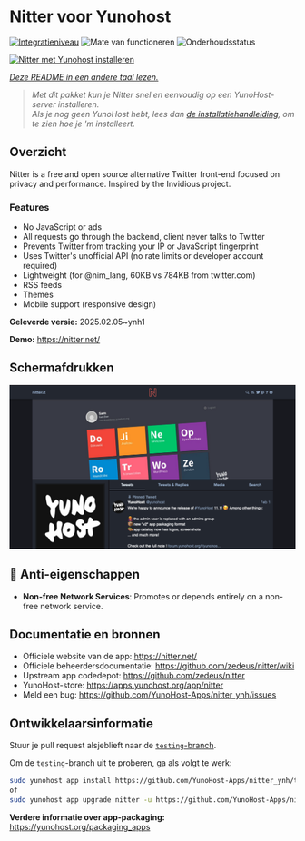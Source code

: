 <!--
NB: Deze README is automatisch gegenereerd door <https://github.com/YunoHost/apps/tree/master/tools/readme_generator>
Hij mag NIET handmatig aangepast worden.
-->

# Nitter voor Yunohost

[![Integratieniveau](https://apps.yunohost.org/badge/integration/nitter)](https://ci-apps.yunohost.org/ci/apps/nitter/)
![Mate van functioneren](https://apps.yunohost.org/badge/state/nitter)
![Onderhoudsstatus](https://apps.yunohost.org/badge/maintained/nitter)

[![Nitter met Yunohost installeren](https://install-app.yunohost.org/install-with-yunohost.svg)](https://install-app.yunohost.org/?app=nitter)

*[Deze README in een andere taal lezen.](./ALL_README.md)*

> *Met dit pakket kun je Nitter snel en eenvoudig op een YunoHost-server installeren.*  
> *Als je nog geen YunoHost hebt, lees dan [de installatiehandleiding](https://yunohost.org/install), om te zien hoe je 'm installeert.*

## Overzicht

Nitter is a free and open source alternative Twitter front-end focused on privacy and performance.
Inspired by the Invidious project.

### Features

- No JavaScript or ads
- All requests go through the backend, client never talks to Twitter
- Prevents Twitter from tracking your IP or JavaScript fingerprint
- Uses Twitter's unofficial API (no rate limits or developer account required)
- Lightweight (for @nim_lang, 60KB vs 784KB from twitter.com)
- RSS feeds
- Themes
- Mobile support (responsive design)


**Geleverde versie:** 2025.02.05~ynh1

**Demo:** <https://nitter.net/>

## Schermafdrukken

![Schermafdrukken van Nitter](./doc/screenshots/screenshot.png)

## :red_circle: Anti-eigenschappen

- **Non-free Network Services**: Promotes or depends entirely on a non-free network service.

## Documentatie en bronnen

- Officiele website van de app: <https://nitter.net/>
- Officiele beheerdersdocumentatie: <https://github.com/zedeus/nitter/wiki>
- Upstream app codedepot: <https://github.com/zedeus/nitter>
- YunoHost-store: <https://apps.yunohost.org/app/nitter>
- Meld een bug: <https://github.com/YunoHost-Apps/nitter_ynh/issues>

## Ontwikkelaarsinformatie

Stuur je pull request alsjeblieft naar de [`testing`-branch](https://github.com/YunoHost-Apps/nitter_ynh/tree/testing).

Om de `testing`-branch uit te proberen, ga als volgt te werk:

```bash
sudo yunohost app install https://github.com/YunoHost-Apps/nitter_ynh/tree/testing --debug
of
sudo yunohost app upgrade nitter -u https://github.com/YunoHost-Apps/nitter_ynh/tree/testing --debug
```

**Verdere informatie over app-packaging:** <https://yunohost.org/packaging_apps>
